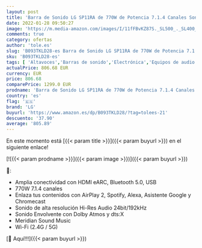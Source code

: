```yaml
---
layout: post
title: 'Barra de Sonido LG SP11RA de 770W de Potencia 7.1.4 Canales Sonido Hi-Res Audio  Dolby Atmos  DTS:X y HDMI eARC. Compatible con Alexa'
date: 2022-01-28 09:50:27
image: 'https://m.media-amazon.com/images/I/11fFBvKZ87S._SL500_._SL400_.jpg'
comments: true
category: ofertas
author: 'tole.es'
slug: 'B093TKLD28-es Barra de Sonido LG SP11RA de 770W de Potencia 7.1.4...'
sku: 'B093TKLD28-es'
tags: [ 'Altavoces','Barras de sonido','Electrónica','Equipos de audio y Hi-Fi','alexa','lg', ]
actualPrice: 806.68 EUR
currency: EUR
price: 806.68
comparePrice: 1299.0 EUR
prodname: 'Barra de Sonido LG SP11RA de 770W de Potencia 7.1.4 Canales Sonido Hi-Res Audio  Dolby Atmos  DTS:X y HDMI eARC. Compatible con Alexa'
country: 'es'
flag: '🇪🇸'
brand: 'LG'
buyurl: 'https://www.amazon.es/dp/B093TKLD28/?tag=tolees-21'
descuento: '37.90'
average: '805.89'
---
```


En este momento está [{{< param title >}}]({{< param buyurl >}}) en el siguiente enlace!

[![{{< param prodname >}}]({{< param image >}})]({{< param buyurl >}})

🔎:

- Amplia conectividad con HDMI eARC, Bluetooth 5.0, USB
- 770W 7.1.4 canales
- Enlaza tus contenidos con AirPlay 2, Spotify, Alexa, Asistente Google y Chromecast
- Sonido de alta resolución Hi-Res Audio 24bit/192kHz
- Sonido Envolvente con Dolby Atmos y dts:X
- Meridian Sound Music
- Wi-Fi (2.4G / 5G)

[🛒 Aquí!!!]({{< param buyurl >}})
